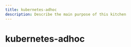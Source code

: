 ```yaml
---
title: kubernetes-adhoc
description: Describe the main purpose of this kitchen
---
```


# kubernetes-adhoc

